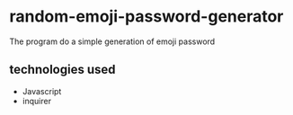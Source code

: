 # random-emoji-password-generator
The program do a simple generation of emoji password

## technologies used
- Javascript
- inquirer
